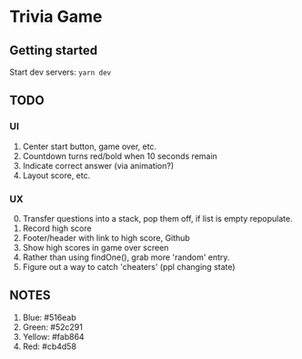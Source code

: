 # Trivia Game

## Getting started

Start dev servers: `yarn dev`

## TODO

### UI

1.  Center start button, game over, etc.
2.  Countdown turns red/bold when 10 seconds remain
3.  Indicate correct answer (via animation?)
4.  Layout score, etc.

### UX

0.  Transfer questions into a stack, pop them off, if list is empty repopulate.
1.  Record high score
1.  Footer/header with link to high score, Github
1.  Show high scores in game over screen
1.  Rather than using findOne(), grab more 'random' entry.
1.  Figure out a way to catch 'cheaters' (ppl changing state)

## NOTES

1. Blue: #516eab
2. Green: #52c291
3. Yellow: #fab864
4. Red: #cb4d58
